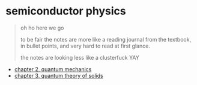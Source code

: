 # semiconductor physics

> oh ho here we go
> 
> to be fair the notes are more like a reading journal from the textbook, in bullet points, and very hard to read at first glance.
>
> the notes are looking less like a clusterfuck YAY

- [chapter 2, quantum mechanics](02-quantum-mechanics.md)
- [chapter 3, quantum theory of solids](03-quantum-theory-of-solids.md)
